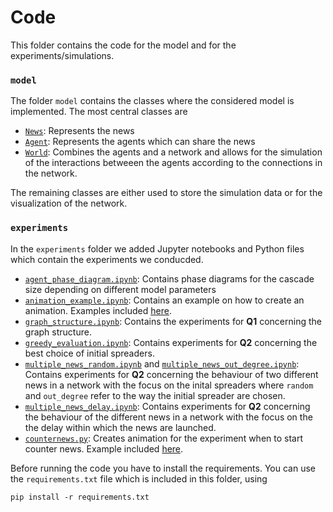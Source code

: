 # Code 

This folder contains the code for the model and for the experiments/simulations.

### `model`
The folder `model` contains the classes where the considered model is implemented. The most central classes are
* [`News`](classes/news.py): Represents the news
* [`Agent`](classes/agent.py): Represents the agents which can share the news
* [`World`](classes/world.py): Combines the agents and a network and allows for the simulation of the interactions betweeen the agents according to the connections in the network.

The remaining classes are either used to store the simulation data or for the visualization of the network.

### `experiments`
In the `experiments` folder we added Jupyter notebooks and Python files which contain the experiments we conducded. 
* [`agent_phase_diagram.ipynb`](notebooks/agent_phase_diagram.ipynb): Contains phase diagrams for the cascade size depending on different model parameters
* [`animation_example.ipynb`](notebooks/animation_example.ipynb): Contains an example on how to create an animation. Examples included [here](../other/).
* [`graph_structure.ipynb`](notebooks/graph_structure.ipynb): Contains the experiments for **Q1** concerning the graph structure.
* [`greedy_evaluation.ipynb`](notebooks/greedy_evaluation.ipynb): Contains experiments for **Q2** concerning the best choice of initial spreaders.
* [`multiple_news_random.ipynb`](notebooks/multiple_news_random.ipynb) and [`multiple_news_out_degree.ipynb`](notebooks/multiple_news_out_degree.ipynb): Contains experiments for **Q2** concerning the behaviour of two different news in a network with the focus on the inital spreaders where `random` and `out_degree` refer to the way the initial spreader are chosen.
* [`multiple_news_delay.ipynb`](notebooks/multiple_news_delay.ipynb): Contains experiments for **Q2** concerning the behaviour of the different news in a network with the focus on the the delay within which the news are launched.
* [`counternews.py`](notebooks/counternews.py): Creates animation for the experiment when to start counter news. Example included [here](../other/).

Before running the code you have to install the requirements. You can use the `requirements.txt` file which is included in this folder, using
```
pip install -r requirements.txt
```
